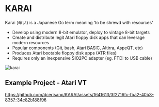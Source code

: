 # KARAI
Karai (辛い) is a Japanese Go term meaning 'to be shrewd with resources'
- Develop using modern 8-bit emulator, deploy to vintage 8-bit targets
- Create and distribute legit Atari floppy disk apps that can leverage modern resources
- Popular components (Git, bash, Atari BASIC, Altirra, AspeQT, etc)
- Produces Atari bootable floppy disk apps (ATR files)
- Requires only an inexpensive SIO2PC adapter (eg. FTDI to USB cable)
  
![karai](https://github.com/dcerisano/KARAI/assets/1641613/b21c123c-2059-4d54-b0e1-69c76d53f63e)


## Example Project - Atari VT


https://github.com/dcerisano/KARAI/assets/1641613/3f2716fc-fba2-40b3-8357-34c82b188f96





  


